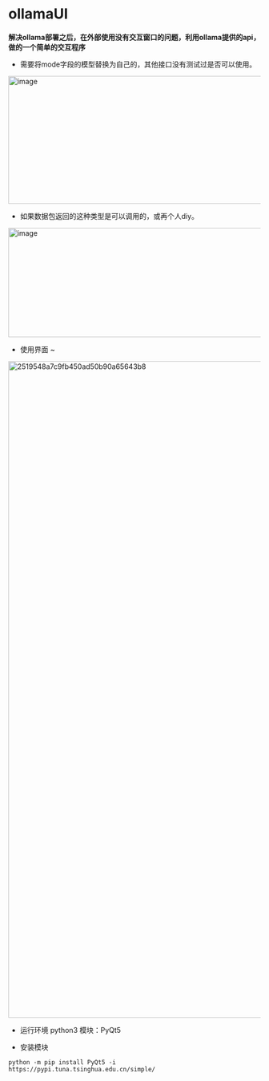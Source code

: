 # ollamaUI
**解决ollama部署之后，在外部使用没有交互窗口的问题，利用ollama提供的api，做的一个简单的交互程序**

- 需要将mode字段的模型替换为自己的，其他接口没有测试过是否可以使用。

<img width="897" height="255" alt="image" src="https://github.com/user-attachments/assets/5740a7f5-9be2-4813-96a2-d1325629099f" />

- 如果数据包返回的这种类型是可以调用的，或再个人diy。

<img width="759" height="218" alt="image" src="https://github.com/user-attachments/assets/ec8ebfb0-7e8e-4ef6-bbc3-f59efe78ef34" />

- 使用界面 ~

<img width="1924" height="1310" alt="2519548a7c9fb450ad50b90a65643b8" src="https://github.com/user-attachments/assets/c4e65895-7ae5-4205-9075-3d28b0438a37" />

- 运行环境
python3
模块：PyQt5

- 安装模块
```
python -m pip install PyQt5 -i https://pypi.tuna.tsinghua.edu.cn/simple/
```

